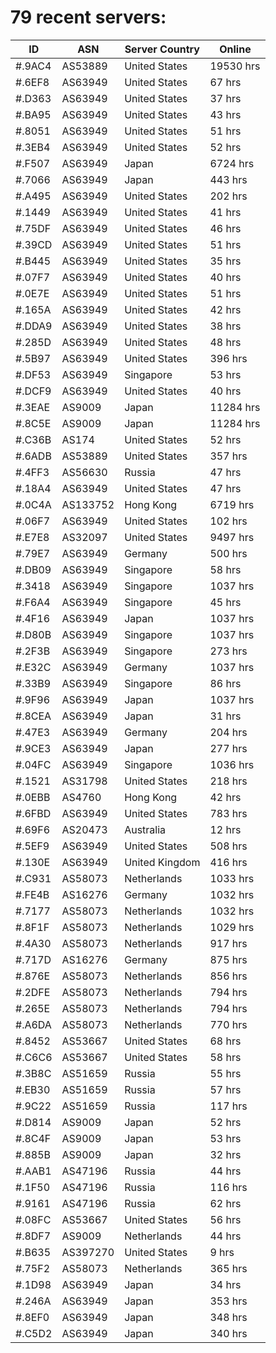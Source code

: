# 79 recent servers:

| ID | ASN | Server Country | Online |
| ------ | ------ | ------ | ------ |
| #.9AC4 | AS53889 | United States | 19530 hrs |
| #.6EF8 | AS63949 | United States | 67 hrs |
| #.D363 | AS63949 | United States | 37 hrs |
| #.BA95 | AS63949 | United States | 43 hrs |
| #.8051 | AS63949 | United States | 51 hrs |
| #.3EB4 | AS63949 | United States | 52 hrs |
| #.F507 | AS63949 | Japan | 6724 hrs |
| #.7066 | AS63949 | Japan | 443 hrs |
| #.A495 | AS63949 | United States | 202 hrs |
| #.1449 | AS63949 | United States | 41 hrs |
| #.75DF | AS63949 | United States | 46 hrs |
| #.39CD | AS63949 | United States | 51 hrs |
| #.B445 | AS63949 | United States | 35 hrs |
| #.07F7 | AS63949 | United States | 40 hrs |
| #.0E7E | AS63949 | United States | 51 hrs |
| #.165A | AS63949 | United States | 42 hrs |
| #.DDA9 | AS63949 | United States | 38 hrs |
| #.285D | AS63949 | United States | 48 hrs |
| #.5B97 | AS63949 | United States | 396 hrs |
| #.DF53 | AS63949 | Singapore | 53 hrs |
| #.DCF9 | AS63949 | United States | 40 hrs |
| #.3EAE | AS9009 | Japan | 11284 hrs |
| #.8C5E | AS9009 | Japan | 11284 hrs |
| #.C36B | AS174 | United States | 52 hrs |
| #.6ADB | AS53889 | United States | 357 hrs |
| #.4FF3 | AS56630 | Russia | 47 hrs |
| #.18A4 | AS63949 | United States | 47 hrs |
| #.0C4A | AS133752 | Hong Kong | 6719 hrs |
| #.06F7 | AS63949 | United States | 102 hrs |
| #.E7E8 | AS32097 | United States | 9497 hrs |
| #.79E7 | AS63949 | Germany | 500 hrs |
| #.DB09 | AS63949 | Singapore | 58 hrs |
| #.3418 | AS63949 | Singapore | 1037 hrs |
| #.F6A4 | AS63949 | Singapore | 45 hrs |
| #.4F16 | AS63949 | Japan | 1037 hrs |
| #.D80B | AS63949 | Singapore | 1037 hrs |
| #.2F3B | AS63949 | Singapore | 273 hrs |
| #.E32C | AS63949 | Germany | 1037 hrs |
| #.33B9 | AS63949 | Singapore | 86 hrs |
| #.9F96 | AS63949 | Japan | 1037 hrs |
| #.8CEA | AS63949 | Japan | 31 hrs |
| #.47E3 | AS63949 | Germany | 204 hrs |
| #.9CE3 | AS63949 | Japan | 277 hrs |
| #.04FC | AS63949 | Singapore | 1036 hrs |
| #.1521 | AS31798 | United States | 218 hrs |
| #.0EBB | AS4760 | Hong Kong | 42 hrs |
| #.6FBD | AS63949 | United States | 783 hrs |
| #.69F6 | AS20473 | Australia | 12 hrs |
| #.5EF9 | AS63949 | United States | 508 hrs |
| #.130E | AS63949 | United Kingdom | 416 hrs |
| #.C931 | AS58073 | Netherlands | 1033 hrs |
| #.FE4B | AS16276 | Germany | 1032 hrs |
| #.7177 | AS58073 | Netherlands | 1032 hrs |
| #.8F1F | AS58073 | Netherlands | 1029 hrs |
| #.4A30 | AS58073 | Netherlands | 917 hrs |
| #.717D | AS16276 | Germany | 875 hrs |
| #.876E | AS58073 | Netherlands | 856 hrs |
| #.2DFE | AS58073 | Netherlands | 794 hrs |
| #.265E | AS58073 | Netherlands | 794 hrs |
| #.A6DA | AS58073 | Netherlands | 770 hrs |
| #.8452 | AS53667 | United States | 68 hrs |
| #.C6C6 | AS53667 | United States | 58 hrs |
| #.3B8C | AS51659 | Russia | 55 hrs |
| #.EB30 | AS51659 | Russia | 57 hrs |
| #.9C22 | AS51659 | Russia | 117 hrs |
| #.D814 | AS9009 | Japan | 52 hrs |
| #.8C4F | AS9009 | Japan | 53 hrs |
| #.885B | AS9009 | Japan | 32 hrs |
| #.AAB1 | AS47196 | Russia | 44 hrs |
| #.1F50 | AS47196 | Russia | 116 hrs |
| #.9161 | AS47196 | Russia | 62 hrs |
| #.08FC | AS53667 | United States | 56 hrs |
| #.8DF7 | AS9009 | Netherlands | 44 hrs |
| #.B635 | AS397270 | United States | 9 hrs |
| #.75F2 | AS58073 | Netherlands | 365 hrs |
| #.1D98 | AS63949 | Japan | 34 hrs |
| #.246A | AS63949 | Japan | 353 hrs |
| #.8EF0 | AS63949 | Japan | 348 hrs |
| #.C5D2 | AS63949 | Japan | 340 hrs |

